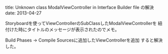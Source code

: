 title: Unknown class ModalViewController in Interface Builder file の解決
date: 2013-04-27

Storyboardを使ってViewControllerのSubClassしたModalViewControllerを
紐付けた時にタイトルのメッセージが表示されたのでメモ。


Build Phases -> Compile Sourcesに追加したViewControllerを追加
すると解決した。

